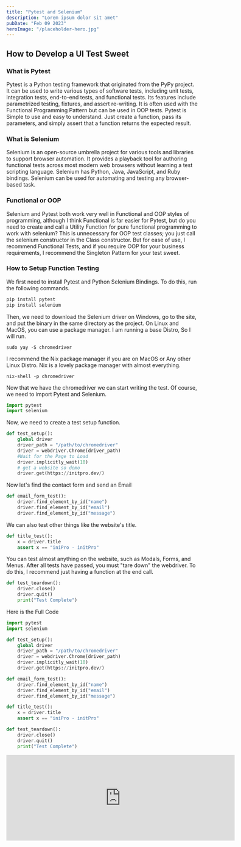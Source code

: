 ```yaml
---
title: "Pytest and Selenium"
description: "Lorem ipsum dolor sit amet"
pubDate: "Feb 09 2023"
heroImage: "/placeholder-hero.jpg"
---
```


## How to Develop a UI Test Sweet

### What is Pytest

Pytest is a Python testing framework that originated from the PyPy project. It can be used to write various types of software tests, including unit tests, integration tests, end-to-end tests, and functional tests. Its features include parametrized testing, fixtures, and assert re-writing. It is often used with the Functional Programming Pattern but can be used in OOP tests. Pytest is Simple to use and easy to understand. Just create a function, pass its parameters, and simply assert that a function returns the expected result. 

### What is Selenium

Selenium is an open-source umbrella project for various tools and libraries to support browser automation. It provides a playback tool for authoring functional tests across most modern web browsers without learning a test scripting language. Selenium has Python, Java, JavaScript, and Ruby bindings. Selenium can be used for automating and testing any browser-based task.

### Functional or OOP

Selenium and Pytest both work very well in Functional and OOP styles of programming, although I think Functional is far easier for Pytest, but do you need to create and call a Utility Function for pure functional programming to work with selenium? This is unnecessary for OOP test classes; you just call the selenium constructor in the Class constructor. But for ease of use, I recommend Functional Tests, and if you require OOP for your business requirements, I recommend the Singleton Pattern for your test sweet. 

### How to Setup Function Testing
We first need to install Pytest and Python Selenium Bindings.
To do this, run the following commands.

```bash
pip install pytest
pip install selenium
```

Then, we need to download the Selenium driver on Windows, go to the site, and put the binary in the same directory as the project. On Linux and MacOS, you can use a package manager. I am running a base Distro, So I will run.
```
sudo yay -S chromedriver
```
I recommend the Nix package manager if you are on MacOS or Any other Linux Distro. Nix is a lovely package manager with almost everything.

```
nix-shell -p chromedriver
```

Now that we have the chromedriver we can start writing the test. Of course, we need to import Pytest and Selenium.

```python
import pytest
import selenium
```

Now, we need to create a test setup function.

```python
def test_setup():
    global driver 
    driver_path = "/path/to/chromedriver"
    driver = webdriver.Chrome(driver_path)
    #Wait for the Page to Load
    driver.implicitly_wait(10)
    # get a website so demo
    driver.get(https://initpro.dev/)
```
Now let's find the contact form and send an Email

```python
def email_form_test():
    driver.find_element_by_id("name")
    driver.find_element_by_id("email")
    driver.find_element_by_id("message")
```

We can also test other things like the website's title.

```python
def title_test():
    x = driver.title
    assert x == "iniPro - initPro"
```
You can test almost anything on the website, such as Modals, Forms, and Menus. After all tests have passed, you must "tare down" the webdriver. 
To do this, I recommend just having a function at the end call. 

```python
def test_teardown():
    driver.close()
    driver.quit()
    print("Test Complete")
```

Here is the Full Code


```python
import pytest
import selenium

def test_setup():
    global driver 
    driver_path = "/path/to/chromedriver"
    driver = webdriver.Chrome(driver_path)
    driver.implicitly_wait(10)
    driver.get(https://initpro.dev/)

def email_form_test():
    driver.find_element_by_id("name")
    driver.find_element_by_id("email")
    driver.find_element_by_id("message")

def title_test():
    x = driver.title
    assert x == "iniPro - initPro"

def test_teardown():
    driver.close()
    driver.quit()
    print("Test Complete")
```

<iframe src="https://github.com/sponsors/Burnsedia/card" title="Sponsor Burnsedia" height="225" width="600" style="border: 0;"></iframe>
